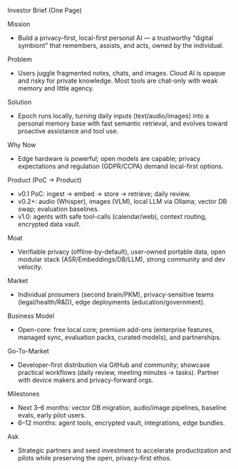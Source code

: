 Investor Brief (One Page)

Mission
- Build a privacy-first, local-first personal AI — a trustworthy “digital symbiont” that remembers, assists, and acts, owned by the individual.

Problem
- Users juggle fragmented notes, chats, and images. Cloud AI is opaque and risky for private knowledge. Most tools are chat-only with weak memory and little agency.

Solution
- Epoch runs locally, turning daily inputs (text/audio/images) into a personal memory base with fast semantic retrieval, and evolves toward proactive assistance and tool use.

Why Now
- Edge hardware is powerful; open models are capable; privacy expectations and regulation (GDPR/CCPA) demand local-first options.

Product (PoC → Product)
- v0.1 PoC: ingest → embed → store → retrieve; daily review.
- v0.2+: audio (Whisper), images (VLM), local LLM via Ollama; vector DB swap; evaluation baselines.
- v1.0: agents with safe tool-calls (calendar/web), context routing, encrypted data vault.

Moat
- Verifiable privacy (offline-by-default), user-owned portable data, open modular stack (ASR/Embeddings/DB/LLM), strong community and dev velocity.

Market
- Individual prosumers (second brain/PKM), privacy-sensitive teams (legal/health/R&D), edge deployments (education/government).

Business Model
- Open-core: free local core; premium add-ons (enterprise features, managed sync, evaluation packs, curated models), and partnerships.

Go-To-Market
- Developer-first distribution via GitHub and community; showcase practical workflows (daily review, meeting minutes → tasks). Partner with device makers and privacy-forward orgs.

Milestones
- Next 3–6 months: vector DB migration, audio/image pipelines, baseline evals, early pilot users.
- 6–12 months: agent tools, encrypted vault, integrations, edge bundles.

Ask
- Strategic partners and seed investment to accelerate productization and pilots while preserving the open, privacy-first ethos.

